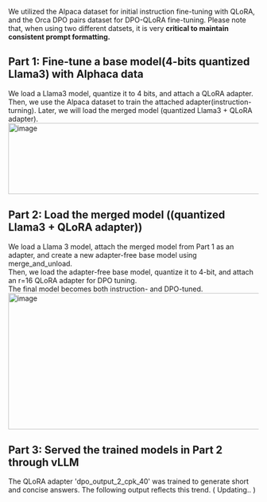 We utilized the Alpaca dataset for initial instruction fine-tuning with QLoRA, and the Orca DPO pairs dataset for DPO-QLoRA fine-tuning.
Please note that, when using two different datsets, it is very **critical to maintain consistent prompt formatting.**  

## Part 1: Fine-tune a base model(4-bits quantized Llama3) with Alphaca data 
We load a Llama3 model, quantize it to 4 bits, and attach a QLoRA adapter.  
Then, we use the Alpaca dataset to train the attached adapter(instruction-turning). Later, we will load the merged model (quantized Llama3 + QLoRA adapter).  
<img width="548" height="143" alt="image" src="https://github.com/user-attachments/assets/3d04ebc0-45e9-4bed-a626-a4da982937ee" />
## Part 2: Load the merged model ((quantized Llama3 + QLoRA adapter))  
We load a Llama 3 model, attach the merged model from Part 1 as an adapter, and create a new adapter-free base model using merge_and_unload.  
Then, we load the adapter-free base model, quantize it to 4-bit, and attach an r=16 QLoRA adapter for DPO tuning.  
The final model becomes both instruction- and DPO-tuned.  
<img width="759" height="274" alt="image" src="https://github.com/user-attachments/assets/5853f498-6c01-437b-8dd3-b865ab937c3b" />

## Part 3: Served the trained models in Part 2 through vLLM  
The QLoRA adapter 'dpo_output_2_cpk_40' was trained to generate short and concise answers. The following output reflects this trend.  ( Updating.. )

